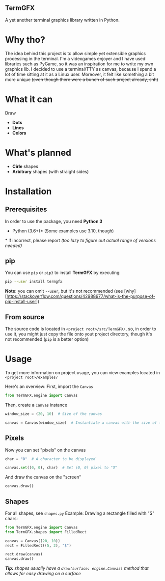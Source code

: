 TermGFX
-------

A yet another terminal graphics library written in Python.

# Why tho?
The idea behind this project is to allow simple yet extensible graphics processing in the terminal. I'm a videogames enjoyer and I have used libraries such as PyGame, so it was an inspiration for me to write my own graphics lib. I decided to use a terminal/TTY as canvas, because I spend a lot of time sitting at it as a Linux user. Moreover, it felt like something a bit more unique ~~(even though there were a bunch of such project already, shh)~~

# What it can
Draw
+ **Dots** 
+ **Lines**
+ **Colors**

# What's planned
+ **Cirle** shapes
+ **Arbitrary** shapes (with straight sides)

# Installation
## Prerequisites
In order to use the package, you need **Python 3**
+ Python (3.6+)* (Some examples use 3.10, though)

\* If incorrect, please report _(too lazy to figure out actual range of versions needed)_

## pip
You can use `pip` or `pip3` to install **TermGFX** by executing
``` sh
pip --user install termgfx
```
**Note:** you can omit `--user`, but it's not recommended (see [why][https://stackoverflow.com/questions/42988977/what-is-the-purpose-of-pip-install-user])

## From source
The source code is located in `<project root>/src/TermGFX/`, so, in order to use it, you might just copy the file onto yout project directory, though it's not recommended (`pip` is a better option)

# Usage
To get more information on project usage, you can view examples located in `<project root>/examples/`

Here's an overview:
First, import the `Canvas`
``` python
from TermGFX.engine import Canvas
```
Then, create a `Canvas` instance
``` python
window_size = (20, 10)  # Size of the canvas

canvas = Canvas(window_size)  # Instantiate a canvas with the size of (20, 10)
```

## Pixels
Now you can set "pixels" on the canvas
``` python
char = "O"  # A character to be displayed

canvas.set((0, 0), char)  # Set (0, 0) pixel to "O" 
```
And draw the canvas on the "screen"
``` python
canvas.draw()
```

## Shapes
For all shapes, see `shapes.py`
Example: Drawing a rectangle filled with "$" chars:
``` python
from TermGFX.engine import Canvas
from TermGFX.shapes import FilledRect

canvas = Canvas((20, 10))
rect = FilledRect((5, 2), "$")

rect.draw(canvas)
canvas.draw()
```

_**Tip:** shapes usually have a `draw(surface: engine.Canvas)` method that allows for easy drawing on a surface_
